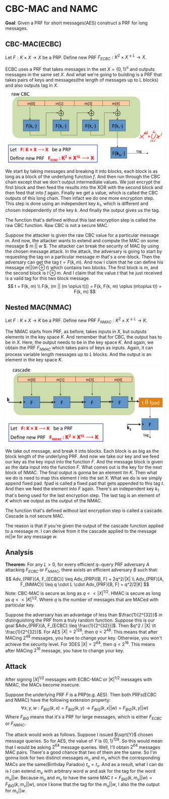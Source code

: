 # CBC-MAC and NAMC

**Goal**: Given a PRF for short messages(AES) construct a PRF for long messages.

## CBC-MAC(ECBC)

Let $F: K \times X \to X$ be a PRP. Define new PRF $F_{ECBC}: K^2 \times X^{\leq L} \to X$.

ECBC uses a PRF that takes messages in the set $X = \{0, 1\}^n$ and outputs messages in the same set $X$. And what we're going to building is a PRF that takes pairs of keys and messages(the length of messages up to L blocks) and also outputs tag in $X$.

![1652080053451](../../img/1652080053451.png)

We start by taking messages and breaking it into blocks, each block is as long as a block of the underlying function $f$. And then run through the CBC chain except that we don't output intermediate values. We just encrypt the first block and then feed the results into the XOR with the second block and then feed that into $f$ again. Finally we get a value, which is called the CBC outputs of this long chain. Then infact we do one more encryption step. This step is done using an independent key $k_1$, which is different and chosen independently of the key $k$. And finally the output gives us the tag.

The function that's defined without this last encryption step is called the raw CBC function. Raw CBC is not a secure MAC.

Suppose the attacker is given the raw CBC value for a particular message $m$. And now, the attacker wants to extend and compute the MAC on some message $ m || w $. The attacker can break the security of MAC by using the chosen message attack. In the attack, the adversary is going to start by requesting the tag on a particular message $m$ that's a one-block. Then the adversary can get the tag $t = F(k, m)$. And now I claim that he can define his message $m || (m \oplus t)$ which contains two blocks. The first block is $m$, and the second block is $t \oplus m$. And I claim that the value $t$ that he just received is a valid tag for this two block message.
$$
t = F(k, m) \\
F(k, (m || (m \oplus t))) = F(k, F(k, m) \oplus (m\oplus t)) = F(k, m)
$$


## Nested MAC(NMAC)

Let $F: K \times X \to K$ be a PRF. Define new PRF $F_{NMAC}: K^2 \times X^{\leq L} \to K$.

The NMAC starts from PRF, as before, takes inputs in $X$, but outputs elements in the key space $K$. And remember that for CBC, the output has to be in $X$. Here, the output needs to be in the key space $K$. And again, we obtain the PRF $F_{NMAC}$ which takes pairs of keys as inputs. Again, it can process variable length messages up to $L$ blocks. And the output is an element in the key space $K$.

![1652080789811](../../img/1652080789811.png)

We take out message, and break it into blocks. Each block is as big as the block length of the underlying PRF. And now we take our key and we feed our key as the key input into the function $F$. And the message block is given as the data input into the function $F$. What comes out is the key for the next block of NMAC​. The final output is gonna be an element  $t$in $K$. Then what we do is need to map this element $t$ into the set $X$. What we do is we simply append fixed pad. fpad is called a fixed pad that gets appended to this tag $t$. And then we feed the element into $F$ again. There's an independent key $k_1$ that's being used for the last encryption step. The last tag is an element of $K$ which we output as the output of the  NMAC.

The function that's defined without last encryption step is called a cascade. Cascade is not secure MAC.

The reason is that if you're given the output of the cascade function applied to a message $m$. I can derive from it the cascade applied to the message $m || w$ for any message $w$.

## Analysis

**Theorem**: For any $L \gt 0$, for every efficient $q-$query PRF adversary $A$ attacking $F_{ECBC}$ or $F_{NMAC}$, there exists an efficient adversary $B$ such that:
$$
Adv_{PRF}[A, F_{ECBC}] \leq Adv_{PRP}[B, F] + 2q^2/|X| \\
Adv_{PRF}[A, F_{NMAC}] \leq q \cdot L \cdot Adv_{PRF}[B, F] + q^2/2|K|
$$
Note: CBC-MAC is secure as long as $q << |X|^{1/2}$. HMAC is secure as long as $q << |K|^{1/2}$. Where $q$ is the number of messages that are MACed with particular key.

Suppose the adversary has an advantage of less than $\frac{1}{2^{32}}$ in distinguishing the PRF from a truly random function. Suppose this is our goal $Adv_{PRF}[A, F_{ECBC} \leq \frac{1}{2^{32}}]$. Then $q^2 / |X| \lt \frac{1}{2^{32}}$. For AES $|X| = 2^{128}$, then $q \lt 2^{48}$. This means that after MACing $2^{48}$ messages, you have to change your key. Otherwise, you won't achieve the security level. For 3DES $|X| = 2^{64}$, then $q \lt 2^{16}$. This means after MACing $2^{16}$ message, you have to change your key.

## Attack

After signing $|X|^{1/2}$ messages with ECBC-MAC or $|K|^{1/2}$ messages with NMAC, the MACs become insecure.

Suppose the underlying PRF $F$ is a PRP(e.g. AES). Then both PRFs(ECBC and NMAC) have the following extension property:
$$
\forall x, y, w: F_{BIG}(k, x) = F_{BIG}(k, y) \to F_{BIG}(k, x||w) = F_{BIG}(k, y||w)
$$
Where $F_{BIG}$ means that it's a PRF for large messages, which is either $F_{ECBC}$ or $F_{NMAC}$.

The attack would work as follows. Suppose I issued $\sqrt{Y}$ chosen message queries. So for AES, the value of $Y$ is $\{0, 1\}^{128}$. So this would mean that I would be asking $2^{64}$ message queries. Well, I'll obtain $2^{64}$ messages MAC pairs. There's a good chance that two of them are the same. So I'm gonna look for two distinct messages $m_u$ and $m_v$ which the corresponding MACs are the same(Birthday Paradox) $t_u = t_v$. And as a result, what I can do is I can extend $m_u$ with arbitrary word $w$ and ask for the tag for the word $m_u || w$. Because $m_u$ and $m_v$ to have the same MAC $t = F_{BIG}(k, m_u || w) = F_{BIG}(k, m_v || w)$, once I konw that the tag for the $m_u || w$, I also the the output for $m_v || w$.
